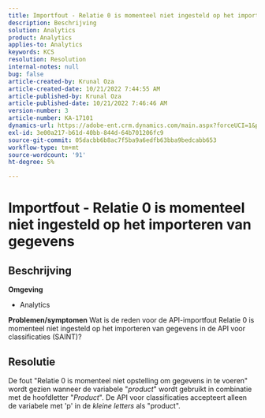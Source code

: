 ```yaml
---
title: Importfout - Relatie 0 is momenteel niet ingesteld op het importeren van gegevens
description: Beschrijving
solution: Analytics
product: Analytics
applies-to: Analytics
keywords: KCS
resolution: Resolution
internal-notes: null
bug: false
article-created-by: Krunal Oza
article-created-date: 10/21/2022 7:44:55 AM
article-published-by: Krunal Oza
article-published-date: 10/21/2022 7:46:46 AM
version-number: 3
article-number: KA-17101
dynamics-url: https://adobe-ent.crm.dynamics.com/main.aspx?forceUCI=1&pagetype=entityrecord&etn=knowledgearticle&id=aca21940-1451-ed11-bba2-0022480867fb
exl-id: 3e00a217-b61d-40bb-844d-64b701206fc9
source-git-commit: 05dacbb6b8ac7f5ba9a6edfb63bba9bedcabb653
workflow-type: tm+mt
source-wordcount: '91'
ht-degree: 5%

---
```


# Importfout - Relatie 0 is momenteel niet ingesteld op het importeren van gegevens

## Beschrijving

<b>Omgeving</b>
- Analytics



<b>Problemen/symptomen</b>
Wat is de reden voor de API-importfout Relatie 0 is momenteel niet ingesteld op het importeren van gegevens in de API voor classificaties (SAINT)?


## Resolutie


De fout &quot;Relatie 0 is momenteel niet opstelling om gegevens in te voeren&quot; wordt gezien wanneer de variabele &quot;*product*&quot; wordt gebruikt in combinatie met de hoofdletter &quot;*Product*&quot;. De API voor classificaties accepteert alleen de variabele met &#39;p&#39; in de *kleine letters* als &quot;product&quot;.
